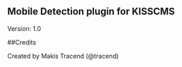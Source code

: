## Mobile Detection plugin for KISSCMS

Version: 1.0


##Credits 

Created by Makis Tracend (@tracend)
